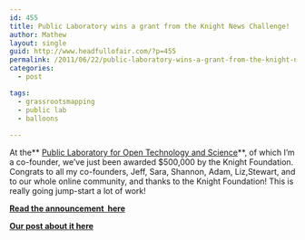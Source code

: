 ```yaml
---
id: 455
title: Public Laboratory wins a grant from the Knight News Challenge!
author: Mathew
layout: single
guid: http://www.headfullofair.com/?p=455
permalink: /2011/06/22/public-laboratory-wins-a-grant-from-the-knight-news-challenge/
categories:
  - post

tags:
  - grassrootsmapping
  - public lab
  - balloons
  
---
```

At the** [Public Laboratory for Open Technology and Science][1]**, of which I&#8217;m a co-founder, we&#8217;ve just been awarded $500,000 by the Knight Foundation. Congrats to all my co-founders, Jeff, Sara, Shannon, Adam, Liz,Stewart, and to our whole online community, and thanks to the Knight Foundation! This is really going jump-start a lot of work!

**[Read the announcement  here][2]**

**[Our post about it here][3]**

 [1]: http://publiclaboratory.org/home
 [2]: http://www.knightfoundation.org/blogs/knightblog/2011/6/22/announcing-2011-knight-news-challenge-winners/
 [3]: http://grassrootsmapping.org/2011/06/the-public-laboratory-for-open-technology-and-science-receives-support-for-expanding-civic-science-programs/